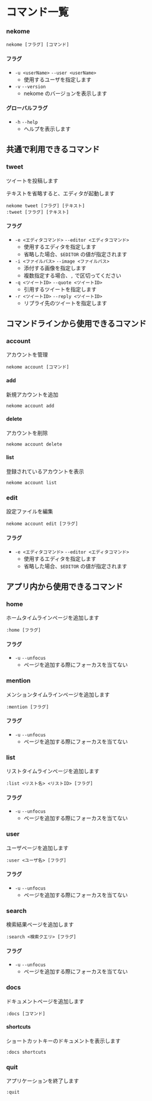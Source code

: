# コマンド一覧

### nekome

```
nekome [フラグ] [コマンド]
```

#### フラグ

- `-u <userName>` `--user <userName>`
  - 使用するユーザを指定します
- `-v` `--version`
  - nekome のバージョンを表示します

#### グローバルフラグ

- `-h` `--help`
  - ヘルプを表示します

## 共通で利用できるコマンド

### tweet

ツイートを投稿します

テキストを省略すると、エディタが起動します

```
nekome tweet [フラグ] [テキスト]
:tweet [フラグ] [テキスト]
```

#### フラグ

- `-e <エディタコマンド>` `--editor <エディタコマンド>`
  - 使用するエディタを指定します
  - 省略した場合、`$EDITOR` の値が指定されます
- `-i <ファイルパス>` `--image <ファイルパス>`
  - 添付する画像を指定します
  - 複数指定する場合、`,` で区切ってください
- `-q <ツイートID>` `--quote <ツイートID>`
  - 引用するツイートを指定します
- `-r <ツイートID>` `--reply <ツイートID>`
  - リプライ先のツイートを指定します

## コマンドラインから使用できるコマンド

### account

アカウントを管理

```
nekome account [コマンド]
```

#### add

新規アカウントを追加

```
nekome account add
```

#### delete

アカウントを削除

```
nekome account delete
```

#### list

登録されているアカウントを表示

```
nekome account list
```

### edit

設定ファイルを編集

```
nekome account edit [フラグ]
```

#### フラグ

- `-e <エディタコマンド>` `--editor <エディタコマンド>`
  - 使用するエディタを指定します
  - 省略した場合、`$EDITOR` の値が指定されます

## アプリ内から使用できるコマンド

### home

ホームタイムラインページを追加します

```
:home [フラグ]
```

#### フラグ

- `-u` `--unfocus`
  - ページを追加する際にフォーカスを当てない

### mention

メンションタイムラインページを追加します

```
:mention [フラグ]
```

#### フラグ

- `-u` `--unfocus`
  - ページを追加する際にフォーカスを当てない

### list

リストタイムラインページを追加します

```
:list <リスト名> <リストID> [フラグ]
```

#### フラグ

- `-u` `--unfocus`
  - ページを追加する際にフォーカスを当てない

### user

ユーザページを追加します

```
:user <ユーザ名> [フラグ]
```

#### フラグ

- `-u` `--unfocus`
  - ページを追加する際にフォーカスを当てない

### search

検索結果ページを追加します

```
:search <検索クエリ> [フラグ]
```

#### フラグ

- `-u` `--unfocus`
  - ページを追加する際にフォーカスを当てない

### docs

ドキュメントページを追加します

```
:docs [コマンド]
```

#### shortcuts

ショートカットキーのドキュメントを表示します

```
:docs shortcuts
```

### quit

アプリケーションを終了します

```
:quit
```
